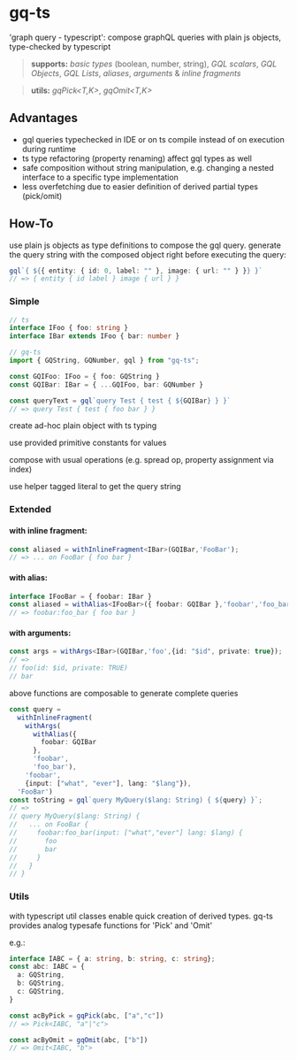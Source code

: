 # gq-ts

'graph query - typescript': compose graphQL queries with plain js objects, type-checked by typescript

> __supports:__ _basic types_ (boolean, number, string), _GQL scalars_, _GQL Objects_, _GQL Lists_, _aliases_, _arguments_ & _inline fragments_

> __utils:__ _gqPick<T,K>_, _gqOmit<T,K>_

## Advantages

* gql queries typechecked in IDE or on ts compile instead of on execution during runtime
* ts type refactoring (property renaming) affect gql types as well
* safe composition without string manipulation, e.g. changing a nested interface to a specific type implementation
* less overfetching due to easier definition of derived partial types (pick/omit)

## How-To

use plain js objects as type definitions to compose the gql query. generate the query string with the composed object right before executing the query:
```typescript
gql`{ ${{ entity: { id: 0, label: "" }, image: { url: "" } }} }`
// => { entity { id label } image { url } }
```

### Simple

```typescript
// ts
interface IFoo { foo: string }
interface IBar extends IFoo { bar: number }

// gq-ts
import { GQString, GQNumber, gql } from "gq-ts";

const GQIFoo: IFoo = { foo: GQString }
const GQIBar: IBar = { ...GQIFoo, bar: GQNumber }

const queryText = gql`query Test { test { ${GQIBar} } }`
// => query Test { test { foo bar } }
```

create ad-hoc plain object with ts typing

use provided primitive constants for values

compose with usual operations (e.g. spread op, property assignment via index)

use helper tagged literal to get the query string

### Extended

#### with inline fragment:
```typescript
const aliased = withInlineFragment<IBar>(GQIBar,'FooBar');
// => ... on FooBar { foo bar }
```

#### with alias:
```typescript
interface IFooBar = { foobar: IBar }
const aliased = withAlias<IFooBar>({ foobar: GQIBar },'foobar','foo_bar');
// => foobar:foo_bar { foo bar }
```

#### with arguments:
```typescript
const args = withArgs<IBar>(GQIBar,'foo',{id: "$id", private: true});
// =>
// foo(id: $id, private: TRUE)
// bar
```

above functions are composable to generate complete queries
```typescript
const query =
  withInlineFragment(
    withArgs(
      withAlias({
        foobar: GQIBar
      },
      'foobar',
      'foo_bar'), 
    'foobar', 
    {input: ["what", "ever"], lang: "$lang"}),
  'FooBar')
const toString = gql`query MyQuery($lang: String) { ${query} }`;
// =>
// query MyQuery($lang: String) {
//   ... on FooBar {
//     foobar:foo_bar(input: ["what","ever"] lang: $lang) {
//       foo
//       bar
//     }
//   }   
// }
```

### Utils

with typescript util classes enable quick creation of derived types.
gq-ts provides analog typesafe functions for 'Pick' and 'Omit'

e.g.:
```typescript
interface IABC = { a: string, b: string, c: string};
const abc: IABC = {
  a: GQString,
  b: GQString,
  c: GQString,
}

const acByPick = gqPick(abc, ["a","c"]) 
// => Pick<IABC, "a"|"c">

const acByOmit = gqOmit(abc, ["b"]) 
// => Omit<IABC, "b">
```
